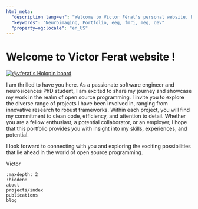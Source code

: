 ```yaml
---
html_meta:
  "description lang=en": "Welcome to Victor Férat's personal website. Explore my work, interests as well as programming and neuroimaging tutorials."
  "keywords": "Neuroimaging, Portfolio, eeg, fmri, meg, dev"
  "property=og:locale": "en_US"
---
```


# Welcome to Victor Ferat website !


[![@vferat's Holopin board](https://holopin.me/vferat)](https://holopin.io/@vferat)


I am thrilled to have you here. As a passionate software engineer and neurosicences PhD student, I am excited to share my journey and showcase my work in the realm of open source programming. I invite you to explore the diverse range of projects I have been involved in, ranging from innovative research to robust frameworks. Within each project, you will find my commitment to clean code, efficiency, and attention to detail.
Whether you are a fellow enthusiast, a potential collaborator, or an employer, I hope that this portfolio provides you with insight into my skills, experiences, and potential.

I look forward to connecting with you and exploring the exciting possibilities that lie ahead in the world of open source programming.

Victor

```{toctree}
:maxdepth: 2
:hidden:
about
projects/index
publications
blog
```
